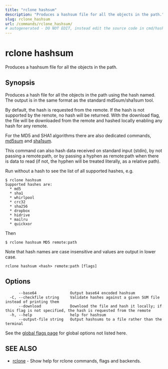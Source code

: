 ```yaml
---
title: "rclone hashsum"
description: "Produces a hashsum file for all the objects in the path."
slug: rclone_hashsum
url: /commands/rclone_hashsum/
# autogenerated - DO NOT EDIT, instead edit the source code in cmd/hashsum/ and as part of making a release run "make commanddocs"
---
```

# rclone hashsum

Produces a hashsum file for all the objects in the path.

## Synopsis


Produces a hash file for all the objects in the path using the hash
named.  The output is in the same format as the standard
md5sum/sha1sum tool.

By default, the hash is requested from the remote.  If the hash is
not supported by the remote, no hash will be returned.  With the
download flag, the file will be downloaded from the remote and
hashed locally enabling any hash for any remote.

For the MD5 and SHA1 algorithms there are also dedicated commands,
[md5sum](/commands/rclone_md5sum/) and [sha1sum](/commands/rclone_sha1sum/).

This command can also hash data received on standard input (stdin),
by not passing a remote:path, or by passing a hyphen as remote:path
when there is data to read (if not, the hyphen will be treated literally,
as a relative path).

Run without a hash to see the list of all supported hashes, e.g.

    $ rclone hashsum
    Supported hashes are:
      * md5
      * sha1
      * whirlpool
      * crc32
      * sha256
      * dropbox
      * hidrive
      * mailru
      * quickxor

Then

    $ rclone hashsum MD5 remote:path

Note that hash names are case insensitive and values are output in lower case.


```
rclone hashsum <hash> remote:path [flags]
```

## Options

```
      --base64               Output base64 encoded hashsum
  -C, --checkfile string     Validate hashes against a given SUM file instead of printing them
      --download             Download the file and hash it locally; if this flag is not specified, the hash is requested from the remote
  -h, --help                 help for hashsum
      --output-file string   Output hashsums to a file rather than the terminal
```

See the [global flags page](/flags/) for global options not listed here.

## SEE ALSO

* [rclone](/commands/rclone/)	 - Show help for rclone commands, flags and backends.

